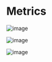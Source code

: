 # Metrics

![image](https://user-images.githubusercontent.com/7644450/165025453-c107d2b2-df9b-4c19-9ee8-3223fe991a6d.png)
 
![image](https://user-images.githubusercontent.com/7644450/165025751-f50fee92-e1fd-440f-b6f5-cddd15353fff.png)


![image](https://user-images.githubusercontent.com/7644450/165025820-1667551e-bb04-476a-9300-7acbe4cd50c9.png)


